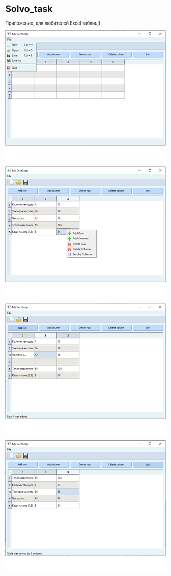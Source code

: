 # Solvo_task

Приложение, для любителей Excel таблиц!)

![menuBar](https://github.com/LoysoPandohva/Solvo_task/blob/master/screenshots/menuBar.png)

![conextMenu](https://github.com/LoysoPandohva/Solvo_task/blob/master/screenshots/contextMenu.png)

![addRow](https://github.com/LoysoPandohva/Solvo_task/blob/master/screenshots/addRow.png)

![sortTable](https://github.com/LoysoPandohva/Solvo_task/blob/master/screenshots/sortTable.png)

